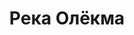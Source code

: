---
title: 'Река Олёкма'
location: 'Река Олёкма. Олёкминский улус, республика Саха (Якутия), Россия'
categories: [as-the-first-settlers]
tags: [all, 2016, fav]
---